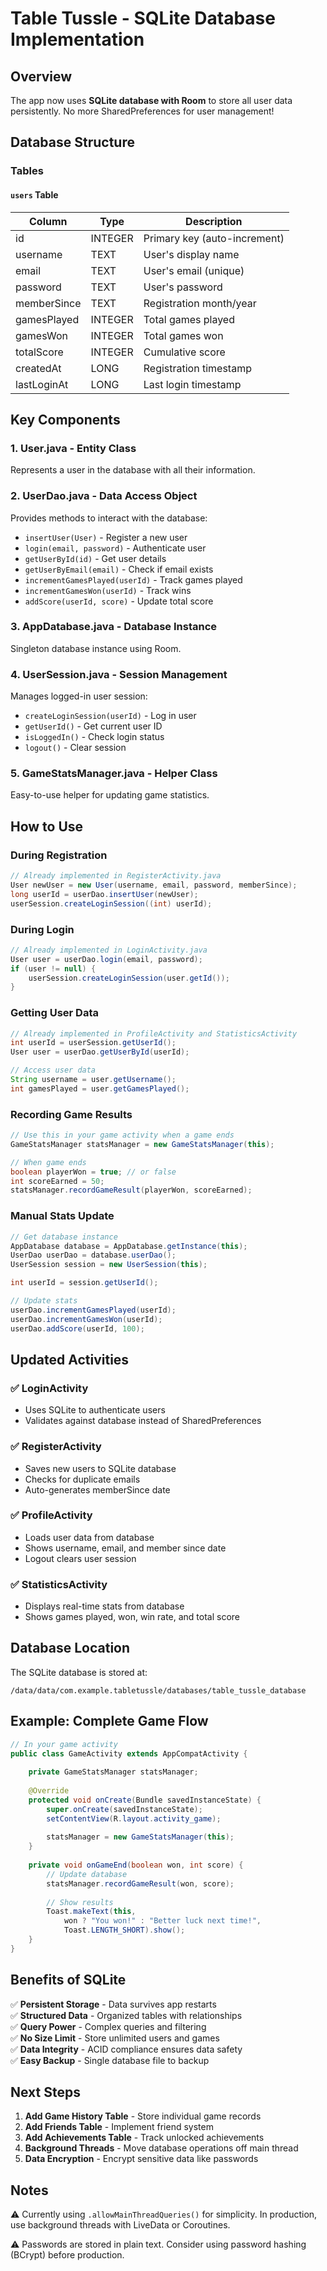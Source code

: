 # Table Tussle - SQLite Database Implementation

## Overview
The app now uses **SQLite database with Room** to store all user data persistently. No more SharedPreferences for user management!

## Database Structure

### Tables

#### `users` Table
| Column | Type | Description |
|--------|------|-------------|
| id | INTEGER | Primary key (auto-increment) |
| username | TEXT | User's display name |
| email | TEXT | User's email (unique) |
| password | TEXT | User's password |
| memberSince | TEXT | Registration month/year |
| gamesPlayed | INTEGER | Total games played |
| gamesWon | INTEGER | Total games won |
| totalScore | INTEGER | Cumulative score |
| createdAt | LONG | Registration timestamp |
| lastLoginAt | LONG | Last login timestamp |

## Key Components

### 1. **User.java** - Entity Class
Represents a user in the database with all their information.

### 2. **UserDao.java** - Data Access Object
Provides methods to interact with the database:
- `insertUser(User)` - Register a new user
- `login(email, password)` - Authenticate user
- `getUserById(id)` - Get user details
- `getUserByEmail(email)` - Check if email exists
- `incrementGamesPlayed(userId)` - Track games played
- `incrementGamesWon(userId)` - Track wins
- `addScore(userId, score)` - Update total score

### 3. **AppDatabase.java** - Database Instance
Singleton database instance using Room.

### 4. **UserSession.java** - Session Management
Manages logged-in user session:
- `createLoginSession(userId)` - Log in user
- `getUserId()` - Get current user ID
- `isLoggedIn()` - Check login status
- `logout()` - Clear session

### 5. **GameStatsManager.java** - Helper Class
Easy-to-use helper for updating game statistics.

## How to Use

### During Registration
```java
// Already implemented in RegisterActivity.java
User newUser = new User(username, email, password, memberSince);
long userId = userDao.insertUser(newUser);
userSession.createLoginSession((int) userId);
```

### During Login
```java
// Already implemented in LoginActivity.java
User user = userDao.login(email, password);
if (user != null) {
    userSession.createLoginSession(user.getId());
}
```

### Getting User Data
```java
// Already implemented in ProfileActivity and StatisticsActivity
int userId = userSession.getUserId();
User user = userDao.getUserById(userId);

// Access user data
String username = user.getUsername();
int gamesPlayed = user.getGamesPlayed();
```

### Recording Game Results
```java
// Use this in your game activity when a game ends
GameStatsManager statsManager = new GameStatsManager(this);

// When game ends
boolean playerWon = true; // or false
int scoreEarned = 50;
statsManager.recordGameResult(playerWon, scoreEarned);
```

### Manual Stats Update
```java
// Get database instance
AppDatabase database = AppDatabase.getInstance(this);
UserDao userDao = database.userDao();
UserSession session = new UserSession(this);

int userId = session.getUserId();

// Update stats
userDao.incrementGamesPlayed(userId);
userDao.incrementGamesWon(userId);
userDao.addScore(userId, 100);
```

## Updated Activities

### ✅ LoginActivity
- Uses SQLite to authenticate users
- Validates against database instead of SharedPreferences

### ✅ RegisterActivity
- Saves new users to SQLite database
- Checks for duplicate emails
- Auto-generates memberSince date

### ✅ ProfileActivity
- Loads user data from database
- Shows username, email, and member since date
- Logout clears user session

### ✅ StatisticsActivity
- Displays real-time stats from database
- Shows games played, won, win rate, and total score

## Database Location
The SQLite database is stored at:
```
/data/data/com.example.tabletussle/databases/table_tussle_database
```

## Example: Complete Game Flow

```java
// In your game activity
public class GameActivity extends AppCompatActivity {
    
    private GameStatsManager statsManager;
    
    @Override
    protected void onCreate(Bundle savedInstanceState) {
        super.onCreate(savedInstanceState);
        setContentView(R.layout.activity_game);
        
        statsManager = new GameStatsManager(this);
    }
    
    private void onGameEnd(boolean won, int score) {
        // Update database
        statsManager.recordGameResult(won, score);
        
        // Show results
        Toast.makeText(this, 
            won ? "You won!" : "Better luck next time!", 
            Toast.LENGTH_SHORT).show();
    }
}
```

## Benefits of SQLite

✅ **Persistent Storage** - Data survives app restarts  
✅ **Structured Data** - Organized tables with relationships  
✅ **Query Power** - Complex queries and filtering  
✅ **No Size Limit** - Store unlimited users and games  
✅ **Data Integrity** - ACID compliance ensures data safety  
✅ **Easy Backup** - Single database file to backup  

## Next Steps

1. **Add Game History Table** - Store individual game records
2. **Add Friends Table** - Implement friend system
3. **Add Achievements Table** - Track unlocked achievements
4. **Background Threads** - Move database operations off main thread
5. **Data Encryption** - Encrypt sensitive data like passwords

## Notes

⚠️ Currently using `.allowMainThreadQueries()` for simplicity. In production, use background threads with LiveData or Coroutines.

⚠️ Passwords are stored in plain text. Consider using password hashing (BCrypt) before production.

